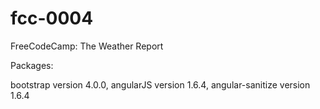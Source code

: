 # fcc-0004
FreeCodeCamp: The Weather Report

Packages:

bootstrap version 4.0.0,
angularJS version 1.6.4,
angular-sanitize version 1.6.4

